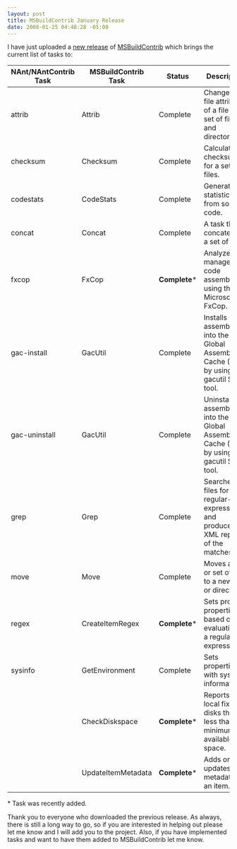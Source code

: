 ```yaml
---
layout: post
title: MSBuildContrib January Release
date: 2008-01-25 04:48:28 -05:00
---
```


I have just uploaded a [new release](https://www.codeplex.com/Release/ProjectReleases.aspx?ProjectName=MSBuildContrib&ReleaseId=10182) of [MSBuildContrib](http://www.codeplex.com/MSBuildContrib) which brings the current list of tasks to:
 
|**NAnt/NAntContrib Task**|**MSBuildContrib Task**|**Status**|**Description**|
|----|----|----|----|
|attrib|Attrib|Complete|Changes the file attributes of a file or set of files and directories.|
|checksum|Checksum|Complete|Calculates checksums for a set of files.|
|codestats|CodeStats|Complete|Generates statistics from source code.|
|concat|Concat|Complete|A task that concatenates a set of files.|
|fxcop|FxCop|**Complete***|Analyzes managed code assemblies using the Microsoft FxCop.|
|gac-install|GacUtil|Complete|Installs assemblies into the Global Assembly Cache (GAC) by using the gacutil SDK tool.|
|gac-uninstall|GacUtil|Complete|Uninstalls assemblies into the Global Assembly Cache (GAC) by using the gacutil SDK tool.|
|grep|Grep|Complete|Searches files for a regular-expression and produces an XML report of the matches.|
|move|Move|Complete|Moves a file or set of files to a new file or directory.|
|regex|CreateItemRegex|**Complete***|Sets project properties based on the evaluation of a regular expression.|
|sysinfo|GetEnvironment|Complete|Sets properties with system information.|
||CheckDiskspace|**Complete***|Reports any local fixed disks that are less than the minimum available space.|
||UpdateItemMetadata|**Complete***|Adds or updates metadata to an item.|

\* Task was recently added.   

Thank you to everyone who downloaded the previous release. As always, there is still a long way to go, so if you are interested in helping out please let me know and I will add you to the project. Also, if you have implemented tasks and want to have them added to MSBuildContrib let me know.
